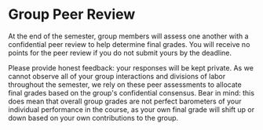 # Group Peer Review

At the end of the semester, group members will assess one another with a confidential peer review to help determine final grades. You will receive no points for the peer review if you do not submit yours by the deadline.

Please provide honest feedback: your responses will be kept private. As we cannot observe all of your group interactions and divisions of labor throughout the semester, we rely on these peer assessments to allocate final grades based on the group's confidential consensus. Bear in mind: this does mean that overall group grades are not perfect barometers of your individual performance in the course, as your own final grade will shift up or down based on your own contributions to the group.
